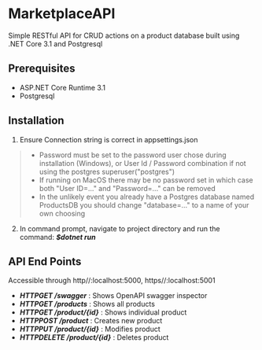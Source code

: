 # MarketplaceAPI
Simple RESTful API for CRUD actions on a product database built using .NET Core 3.1 and Postgresql

## Prerequisites
- ASP.NET Core Runtime 3.1
- Postgresql

## Installation
1. Ensure Connection string is correct in appsettings.json
> - Password must be set to the password user chose during installation (Windows), or User Id / Password combination if not using the postgres superuser("postgres")
> - If running on MacOS there may be no password set in which case both "User ID=..." and "Password=..." can be removed
> - In the unlikely event you already have a Postgres database named ProductsDB you should change "database=..." to a name of your own choosing
2. In command prompt, navigate to project directory and run the command: ***$dotnet run***

## API End Points
Accessible through http//:localhost:5000, https//:localhost:5001
- ***HTTPGET* */swagger***         : Shows OpenAPI swagger inspector
- ***HTTPGET* */products***        : Shows all products
- ***HTTPGET* */product/{id}***    : Shows individual product
- ***HTTPPOST* */product***        : Creates new product
- ***HTTPPUT* */product/{id}***    : Modifies product
- ***HTTPDELETE* */product/{id}*** : Deletes product
